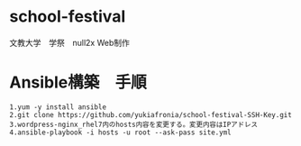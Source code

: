 # school-festival
文教大学　学祭　null2x Web制作

# Ansible構築　手順
`1.yum -y install ansible`  
`2.git clone https://github.com/yukiafronia/school-festival-SSH-Key.git`  
`3.wordpress-nginx_rhel7内のhosts内容を変更する。変更内容はIPアドレス`  
`4.ansible-playbook -i hosts -u root --ask-pass site.yml`  
